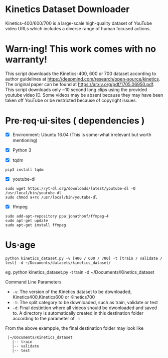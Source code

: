 # Kinetics Dataset Downloader

Kinetics-400/600/700 is a large-scale high-quality dataset of YouTube video URLs which includes a diverse range of human focused actions.


# Warn·ing! This work comes with no warranty!

This script downloads the Kinetics-400, 600 or 700 dataset according to author guidelines at https://deepmind.com/research/open-source/kinetics. The original paper can be found at https://arxiv.org/pdf/1705.06950.pdf. This script downloads only ~10 second long clips using the provided youtube video ID. Some videos may be absent because they may have been taken off YouTube or be restricted because of copyright issues.


# Pre·req·ui·sites ( dependencies )

- [X] Environment: Ubuntu 16.04 (This is some-what irrelevant but worth mentioning)

- [X]  Python 3

- [X]  tqdm
```
pip3 install tqdm
```

- [X] youtube-dl
```
sudo wget https://yt-dl.org/downloads/latest/youtube-dl -O /usr/local/bin/youtube-dl
sudo chmod a+rx /usr/local/bin/youtube-dl
```

- [X] ffmpeg
```
sudo add-apt-repository ppa:jonathonf/ffmpeg-4
sudo apt-get update
sudo apt-get install ffmpeg
```


# Us·age
```
python kinetics_dataset.py -v [400 / 600 / 700] -t [train / validate / test] -d ~/Documents/datasets/kinetics_dataset/
```
eg. python kinetics_dataset.py -t train -d ~/Documents/Kinetics_dataset

Command Line Parameters
* `-v`: The version of the Kinetics dataset to be downloaded, Kinetics400,Kinetics600 or Kinetics700
* `-t`: The split category to be downloaded, such as train, validate or test 
* `-d`: Final destintion where all videos should be dwonloaded and saved to. A directory is automatically created in this destination folder according to the parameter of `-t`

From the above exampple, the final destination folder may look like
```
 |~/Documents/Kinetics_dataset
   |-- train
   |-- validate
   |-- test
```
 
